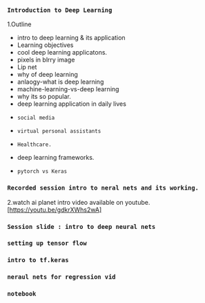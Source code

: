### `Introduction to Deep Learning`
1.Outline
* intro to deep learning & its application
* Learning objectives
* cool deep learning applicatons.
*   pixels in blrry image
*   Lip net
*  why of deep learning
*  anlaogy-what is deep learning
*  machine-learning-vs-deep learning
*  why its so popular.
*  deep learning application in daily lives
*     social media
*     virtual personal assistants
*     Healthcare.
*  deep learning frameworks.
*     pytorch vs Keras
### `Recorded session intro to neral nets and its working.`
2.watch ai planet intro video available on youtube.[https://youtu.be/gdkrXWhs2wA]

### `Session slide : intro to deep neural nets`
### `setting up tensor flow`
### `intro to tf.keras`
### `neraul nets for regression vid`
### `notebook`